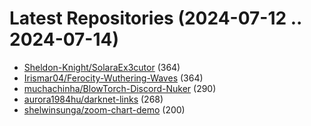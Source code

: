 # Latest Repositories (2024-07-12 .. 2024-07-14)

- [Sheldon-Knight/SolaraEx3cutor](https://github.com/Sheldon-Knight/SolaraEx3cutor) (364)
- [Irismar04/Ferocity-Wuthering-Waves](https://github.com/Irismar04/Ferocity-Wuthering-Waves) (364)
- [muchachinha/BlowTorch-Discord-Nuker](https://github.com/muchachinha/BlowTorch-Discord-Nuker) (290)
- [aurora1984hu/darknet-links](https://github.com/aurora1984hu/darknet-links) (268)
- [shelwinsunga/zoom-chart-demo](https://github.com/shelwinsunga/zoom-chart-demo) (200)
